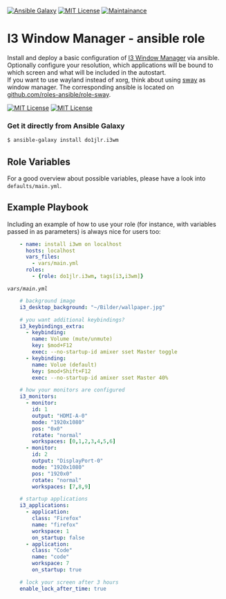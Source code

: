 [![Ansible Galaxy](https://ansible.l3d.space/svg/l3d.i3wm.svg)](https://galaxy.ansible.com/l3d/i3wm)
[![MIT License](https://ansible.l3d.space/svg/l3d.i3wm_license.svg)](LICENSE)
[![Maintainance](https://ansible.l3d.space/svg/l3d.i3wm_maintainance.svg)](https://ansible.l3d.space/#l3d.i3wm)

I3 Window Manager - ansible role
=========================================

Install and deploy a basic configuration of [I3 Window Manager](https://i3wm.org/) via ansible.<br/>
Optionally configure your resolution, which applications will be bound to which screen and what will be included in the autostart.<br/>
If you want to use wayland instead of xorg, think about using [sway](https://swaywm.org/) as window manager. The corresponding ansible is located on [github.com/roles-ansible/role-sway](https://github.com/roles-ansible/role-sway.git).

[![MIT License](https://raw.githubusercontent.com/chaos-bodensee/role-i3wm/master/.github/license.svg?sanitize=true)](https://github.com/chaos-bodensee/role-i3wm/blob/master/LICENSE)
[![MIT License](https://raw.githubusercontent.com/chaos-bodensee/role-i3wm/master/.github/galaxy.svg?sanitize=true)](https://galaxy.ansible.com/do1jlr/i3wm)

### Get it directly from Ansible Galaxy
```bash
$ ansible-galaxy install do1jlr.i3wm
```

 Role Variables
--------------

For a good overview about possible variables, please have a look into ``defaults/main.yml``.

 Example Playbook
----------------

Including an example of how to use your role (for instance, with variables passed in as parameters) is always nice for users too:

```yaml
    - name: install i3wm on localhost
      hosts: localhost
      vars_files:
        - vars/main.yml
      roles:
        - {role: do1jlr.i3wm, tags[i3,i3wm]}
```
*`vars/main.yml`*

```yaml
    # background image
    i3_desktop_background: "~/Bilder/wallpaper.jpg"

    # you want additional keybindings?
    i3_keybindings_extra:
      - keybinding:
        name: Volume (mute/unmute)
        key: $mod+F12
        exec: --no-startup-id amixer sset Master toggle
      - keybinding:
        name: Volue (default)
        key: $mod+Shift+F12
        exec: --no-startup-id amixer sset Master 40%

    # how your monitors are configured
    i3_monitors:
      - monitor:
        id: 1
        output: "HDMI-A-0"
        mode: "1920x1080"
        pos: "0x0"
        rotate: "normal"
        workspaces: [0,1,2,3,4,5,6]
      - monitor:
        id: 2
        output: "DisplayPort-0"
        mode: "1920x1080"
        pos: "1920x0"
        rotate: "normal"
        workspaces: [7,8,9]

    # startup applications
    i3_applications:
      - application:
        class: "Firefox"
        name: "firefox"
        workspace: 1
        on_startup: false
      - application:
        class: "Code"
        name: "code"
        workspace: 7
        on_startup: true

    # lock your screen after 3 hours
    enable_lock_after_time: true
```
